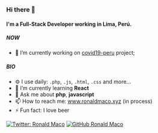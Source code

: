 ### Hi there 👋

#### I'm a Full-Stack Developer working in Lima, Perú.

##### NOW

- 🔭 I’m currently working on [covid19-peru](https://github.com/ronaldmg/covid19-peru) project;

##### BIO

- ⚙️ I use daily: `.php`, `.js`, `.html`, `.css` and more...
- 🌱 I’m currently learning **React**
- 💬 Ask me about  **php**,  **javascript**
- 📫 How to reach me: www.ronaldmaco.xyz (in process)
- ⚡ Fun fact: I love beer



[![Twitter: Ronald Maco](https://img.shields.io/twitter/follow/wzdlanor?style=social)](https://twitter.com/wzdlanor)
[![GitHub Ronald Maco](https://img.shields.io/github/followers/ronaldmg?label=follow&style=social)](https://github.com/ronaldmg)
